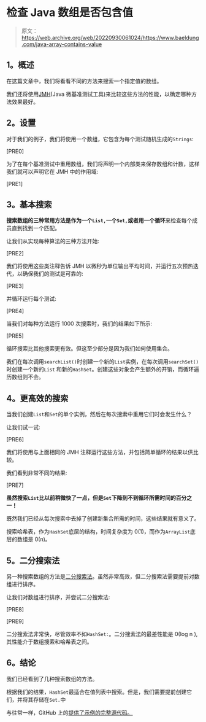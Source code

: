 # 检查 Java 数组是否包含值

> 原文：<https://web.archive.org/web/20220930061024/https://www.baeldung.com/java-array-contains-value>

## **1。概述**

在这篇文章中，我们将看看不同的方法来搜索一个指定值的数组。

我们还将使用[JMH](/web/20221007030332/https://www.baeldung.com/java-microbenchmark-harness)(Java 微基准测试工具)来比较这些方法的性能，以确定哪种方法效果最好。

## **2。设置**

对于我们的例子，我们将使用一个数组，它包含为每个测试随机生成的`Strings`:

[PRE0]

为了在每个基准测试中重用数组，我们将声明一个内部类来保存数组和计数，这样我们就可以声明它在 JMH 中的作用域:

[PRE1]

## **3。基本搜索**

**搜索数组的三种常用方法是作为一个`List,`一个`Set,`或者用一个循环**来检查每个成员直到找到一个匹配。

让我们从实现每种算法的三种方法开始:

[PRE2]

我们将使用这些类注释告诉 JMH 以微秒为单位输出平均时间，并运行五次预热迭代，以确保我们的测试是可靠的:

[PRE3]

并循环运行每个测试:

[PRE4]

当我们对每种方法运行 1000 次搜索时，我们的结果如下所示:

[PRE5]

循环搜索比其他搜索更有效。但这至少部分是因为我们如何使用集合。

我们在每次调用`searchList()`时创建一个新的`List`实例，在每次调用`searchSet()`时创建一个新的`List` 和新的`HashSet`。创建这些对象会产生额外的开销，而循环遍历数组则不会。

## **4。更高效的搜索**

当我们创建`List`和`Set`的单个实例，然后在每次搜索中重用它们时会发生什么？

让我们试一试:

[PRE6]

我们将使用与上面相同的 JMH 注释运行这些方法，并包括简单循环的结果以供比较。

我们看到非常不同的结果:

[PRE7]

**虽然搜索`List`比以前稍微快了一点，但是`Set`下降到不到循环所需时间的百分之一！**

既然我们已经从每次搜索中去掉了创建新集合所需的时间，这些结果就有意义了。

搜索哈希表，作为`HashSet`底层的结构，时间复杂度为 0(1)，而作为`ArrayList`底层的数组是 0(n)。

## **5。二分搜索法**

另一种搜索数组的方法是[二分搜索法](/web/20221007030332/https://www.baeldung.com/java-binary-search)。虽然非常高效，但二分搜索法需要提前对数组进行排序。

让我们对数组进行排序，并尝试二分搜索法:

[PRE8]

[PRE9]

二分搜索法非常快，尽管效率不如`HashSet:`。二分搜索法的最差性能是 0(log n ),其性能介于数组搜索和哈希表之间。

## **6。结论**

我们已经看到了几种搜索数组的方法。

根据我们的结果，`HashSet`最适合在值列表中搜索。但是，我们需要提前创建它们，并将其存储在`Set.`中

与往常一样，GitHub 上的[提供了示例的完整源代码。](https://web.archive.org/web/20221007030332/https://github.com/eugenp/tutorials/tree/master/core-java-modules/core-java-arrays-operations-basic)